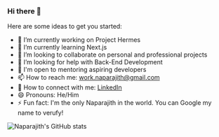 ### Hi there 👋

<!--
**DrInfinite/DrInfinite** is a ✨ _special_ ✨ repository because its `README.md` (this file) appears on your GitHub profile. -->

Here are some ideas to get you started:

- 🔭 I’m currently working on Project Hermes
- 🌱 I’m currently learning Next.js
- 👯 I’m looking to collaborate on personal and professional projects
- 🤔 I’m looking for help with Back-End Development
- 💬 I'm open to mentoring aspiring developers
- 📫 How to reach me: work.naparajith@gmail.com
- 🔗 How to connect with me: [LinkedIn]()
- 😄 Pronouns: He/Him
- ⚡ Fun fact: I'm the only Naparajith in the world. You can Google my name to verufy!

![Naparajith's GitHub stats](https://github-readme-stats.vercel.app/api?username=DrInfinite&show_icons=true&theme=transparent)
